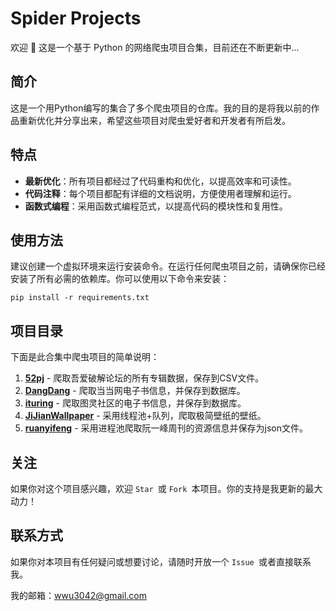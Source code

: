 # Spider Projects

欢迎 👋
这是一个基于 Python 的网络爬虫项目合集，目前还在不断更新中...

## 简介
这是一个用Python编写的集合了多个爬虫项目的仓库。我的目的是将我以前的作品重新优化并分享出来，希望这些项目对爬虫爱好者和开发者有所启发。

## 特点
- **最新优化**：所有项目都经过了代码重构和优化，以提高效率和可读性。
- **代码注释**：每个项目都配有详细的文档说明，方便使用者理解和运行。
- **函数式编程**：采用函数式编程范式，以提高代码的模块性和复用性。

## 使用方法

建议创建一个虚拟环境来运行安装命令。在运行任何爬虫项目之前，请确保你已经安装了所有必需的依赖库。你可以使用以下命令来安装：

```shell
pip install -r requirements.txt
```

## 项目目录

下面是此合集中爬虫项目的简单说明：

1. **[52pj](https://github.com/redballoom/spider-projects/tree/main/52pj)** - 爬取吾爱破解论坛的所有专辑数据，保存到CSV文件。
2. **[DangDang](https://github.com/redballoom/spider-projects/tree/main/DangDang)** - 爬取当当网电子书信息，并保存到数据库。
3. **[ituring](https://github.com/redballoom/spider-projects/tree/main/ituring)** - 爬取图灵社区的电子书信息，并保存到数据库。
4. **[JiJianWallpaper](https://github.com/redballoom/spider-projects/tree/main/JiJianWallpaper)** - 采用线程池+队列，爬取极简壁纸的壁纸。
5. **[ruanyifeng](https://github.com/redballoom/spider-projects/tree/main/ruanyifeng)** - 采用进程池爬取阮一峰周刊的资源信息并保存为json文件。
## 关注

如果你对这个项目感兴趣，欢迎 `Star `或 `Fork `本项目。你的支持是我更新的最大动力！

## 联系方式

如果你对本项目有任何疑问或想要讨论，请随时开放一个 `Issue `或者直接联系我。

我的邮箱：wwu3042@gmail.com

